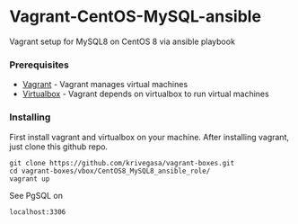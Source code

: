 # Vagrant-CentOS-MySQL-ansible

Vagrant setup for MySQL8 on CentOS 8 via ansible playbook

### Prerequisites

* [Vagrant](https://www.vagrantup.com/intro/getting-started/install.html) - Vagrant manages virtual machines 
* [Virtualbox](https://www.virtualbox.org/wiki/Linux_Downloads) - Vagrant depends on virtualbox to run virtual machines 

### Installing

First install vagrant and virtualbox on your machine. 
After installing vagrant, just clone this github repo.

```
git clone https://github.com/krivegasa/vagrant-boxes.git
cd vagrant-boxes/vbox/CentOS8_MySQL8_ansible_role/
vagrant up
```
See PgSQL on

```
localhost:3306
```

